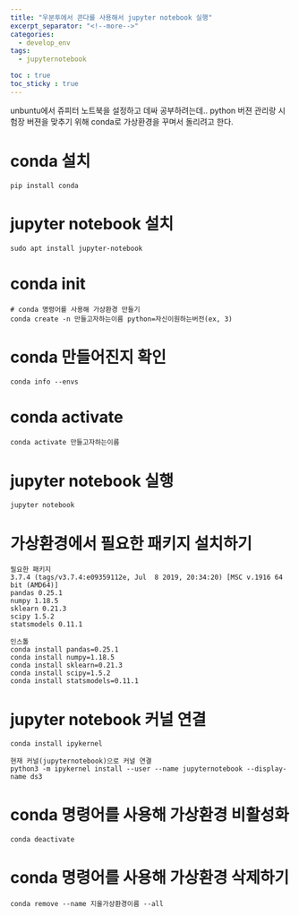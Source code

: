 ```yaml
---
title: "우분투에서 콘다를 사용해서 jupyter notebook 실행"
excerpt_separator: "<!--more-->"
categories:
  - develop_env
tags:
  - jupyternotebook

toc : true
toc_sticky : true
---
```


unbuntu에서 쥬피터 노트북을 설정하고 데싸 공부하려는데.. 
python 버젼 관리랑 시험장 버젼을 맞추기 위해 conda로 가상환경을 꾸며서 돌리려고 한다.

# conda 설치
```
pip install conda
```
# jupyter notebook 설치
```
sudo apt install jupyter-notebook
```
# conda init
```
# conda 명령어를 사용해 가상환경 만들기
conda create -n 만들고자하는이름 python=자신이원하는버전(ex, 3) 
```

# conda 만들어진지 확인
```
conda info --envs
```

# conda activate
```
conda activate 만들고자하는이름
```

# jupyter notebook 실행
```
jupyter notebook
```
# 가상환경에서 필요한 패키지 설치하기
```
필요한 패키지 
3.7.4 (tags/v3.7.4:e09359112e, Jul  8 2019, 20:34:20) [MSC v.1916 64 bit (AMD64)]
pandas 0.25.1
numpy 1.18.5
sklearn 0.21.3
scipy 1.5.2
statsmodels 0.11.1

인스톨 
conda install pandas=0.25.1
conda install numpy=1.18.5
conda install sklearn=0.21.3
conda install scipy=1.5.2
conda install statsmodels=0.11.1
```

# jupyter notebook  커널 연결
```
conda install ipykernel

현재 커널(jupyternotebook)으로 커널 연결
python3 -m ipykernel install --user --name jupyternotebook --display-name ds3
```

# conda 명령어를 사용해 가상환경 비활성화
```
conda deactivate
```

# conda 명령어를 사용해 가상환경 삭제하기
```
conda remove --name 지울가상환경이름 --all
```


